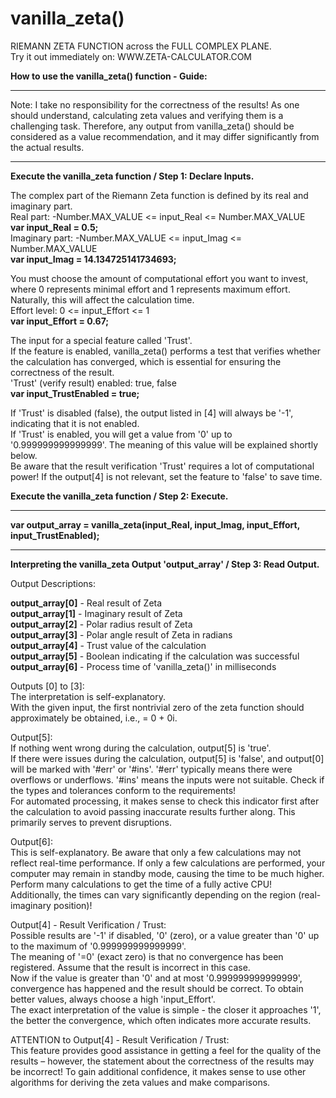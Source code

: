 # vanilla_zeta()<br>
RIEMANN ZETA FUNCTION across the FULL COMPLEX PLANE.<br>
Try it out immediately on: WWW.ZETA-CALCULATOR.COM<br>

**How to use the vanilla_zeta() function - Guide:**<br>

***
Note: I take no responsibility for the correctness of the results! As one should understand, calculating zeta values and verifying them is a challenging task. Therefore, any output from vanilla_zeta() should be considered as a value recommendation, and it may differ significantly from the actual results.
***

**Execute the vanilla_zeta function / Step 1: Declare Inputs.**<br>

The complex part of the Riemann Zeta function is defined by its real and imaginary part.<br>
Real part:      -Number.MAX_VALUE <= input_Real <= Number.MAX_VALUE<br>
**var input_Real = 0.5;**<br>
Imaginary part: -Number.MAX_VALUE <= input_Imag <= Number.MAX_VALUE<br>
**var input_Imag = 14.134725141734693;**<br>

You must choose the amount of computational effort you want to invest, where 0 represents minimal effort and 1 represents maximum effort.<br>
Naturally, this will affect the calculation time.<br>
Effort level:   0 <= input_Effort <= 1<br>
**var input_Effort = 0.67;**<br>

The input for a special feature called 'Trust'.<br>
If the feature is enabled, vanilla_zeta() performs a test that verifies whether the calculation has converged, which is essential for ensuring the correctness of the result.<br>
'Trust' (verify result) enabled: true, false<br>
**var input_TrustEnabled = true;**<br>

If 'Trust' is disabled (false), the output listed in [4] will always be '-1', indicating that it is not enabled.<br>
If 'Trust' is enabled, you will get a value from '0' up to '0.999999999999999'. The meaning of this value will be explained shortly below.<br>
Be aware that the result verification 'Trust' requires a lot of computational power! If the output[4] is not relevant, set the feature to 'false' to save time.<br>

**Execute the vanilla_zeta function / Step 2: Execute.**<br>

***
**var output_array = vanilla_zeta(input_Real, input_Imag, input_Effort, input_TrustEnabled);**
***

**Interpreting the vanilla_zeta Output 'output_array' / Step 3: Read Output.**<br>

Output Descriptions:<br>

**output_array[0]** - Real result of Zeta<br>
**output_array[1]** - Imaginary result of Zeta<br>
**output_array[2]** - Polar radius result of Zeta<br>
**output_array[3]** - Polar angle result of Zeta in radians<br>
**output_array[4]** - Trust value of the calculation<br>
**output_array[5]** - Boolean indicating if the calculation was successful<br>
**output_array[6]** - Process time of 'vanilla_zeta()' in milliseconds<br>

Outputs [0] to [3]:<br>
The interpretation is self-explanatory.<br>
With the given input, the first nontrivial zero of the zeta function should approximately be obtained, i.e., = 0 + 0i.<br>

Output[5]:<br>
If nothing went wrong during the calculation, output[5] is 'true'.<br>
If there were issues during the calculation, output[5] is 'false', and output[0] will be marked with '#err' or '#ins'. '#err' typically means there were overflows or underflows. '#ins' means the inputs were not suitable. Check if the types and tolerances conform to the requirements!<br>
For automated processing, it makes sense to check this indicator first after the calculation to avoid passing inaccurate results further along. This primarily serves to prevent disruptions.<br>

Output[6]:<br>
This is self-explanatory. Be aware that only a few calculations may not reflect real-time performance. If only a few calculations are performed, your computer may remain in standby mode, causing the time to be much higher. Perform many calculations to get the time of a fully active CPU!<br>
Additionally, the times can vary significantly depending on the region (real-imaginary position)!<br>

Output[4] - Result Verification / Trust:<br>
Possible results are '-1' if disabled, '0' (zero), or a value greater than '0' up to the maximum of '0.999999999999999'.<br>
The meaning of '=0' (exact zero) is that no convergence has been registered. Assume that the result is incorrect in this case.<br>
Now if the value is greater than '0' and at most '0.999999999999999', convergence has happened and the result should be correct. To obtain better values, always choose a high 'input_Effort'.<br>
The exact interpretation of the value is simple - the closer it approaches '1', the better the convergence, which often indicates more accurate results.<br>

ATTENTION to Output[4] - Result Verification / Trust:<br>
This feature provides good assistance in getting a feel for the quality of the results – however, the statement about the correctness of the results may be incorrect! To gain additional confidence, it makes sense to use other algorithms for deriving the zeta values and make comparisons.
